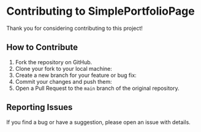 # Contributing to SimplePortfolioPage

Thank you for considering contributing to this project!

## How to Contribute
1. Fork the repository on GitHub.
2. Clone your fork to your local machine:
3. Create a new branch for your feature or bug fix:
4. Commit your changes and push them:
5. Open a Pull Request to the `main` branch of the original repository.

## Reporting Issues
If you find a bug or have a suggestion, please open an issue with details.
